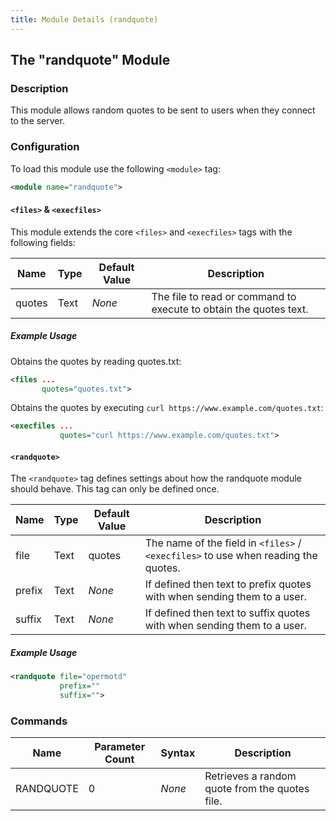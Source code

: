 ```yaml
---
title: Module Details (randquote)
---
```


## The "randquote" Module

### Description

This module allows random quotes to be sent to users when they connect to the server.

### Configuration

To load this module use the following `<module>` tag:

```xml
<module name="randquote">
```

#### `<files>` &amp; `<execfiles>`

This module extends the core `<files>` and `<execfiles>` tags with the following fields:

Name   | Type | Default Value | Description
------ | ---- | ------------- | -----------
quotes | Text | *None*        | The file to read or command to execute to obtain the quotes text.

##### Example Usage

Obtains the quotes by reading quotes.txt:

```xml
<files ...
       quotes="quotes.txt">
```

Obtains the quotes by executing `curl https://www.example.com/quotes.txt`:

```xml
<execfiles ...
           quotes="curl https://www.example.com/quotes.txt">
```

#### `<randquote>`

The `<randquote>` tag defines settings about how the randquote module should behave. This tag can only be defined once.

Name   | Type    | Default Value | Description
------ | ------- | ------------- | -----------
file   | Text    | quotes        | The name of the field in `<files>` / `<execfiles>` to use when reading the quotes.
prefix | Text    | *None*        | If defined then text to prefix quotes with when sending them to a user.
suffix | Text    | *None*        | If defined then text to suffix quotes with when sending them to a user.

##### Example Usage

```xml
<randquote file="opermotd"
           prefix=""
           suffix="">
```

### Commands

Name      | Parameter Count | Syntax | Description
--------- | --------------- | ------ | -----------
RANDQUOTE | 0               | *None* | Retrieves a random quote from the quotes file.
